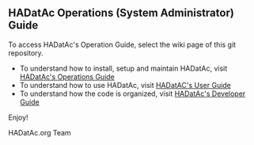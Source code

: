 ## HADatAc Operations (System Administrator) Guide

To access HADatAc's Operation Guide, select the wiki page of this git repository.

* To understand how to install, setup and maintain HADatAc, visit [HADatAc's Operations Guide](https://github.com/paulopinheiro1234/hadatac-operationguide/wiki/)
* To understand how to use HADatAc, visit [HADatAC's User Guide](https://github.com/paulopinheiro1234/hadatac/wiki/HADatAc-User-Guide)
* To understand how the code is organized, visit [HADatAc's Developer Guide](https://github.com/paulopinheiro1234/hadatac-devguide/wiki/HADatAc-Developers-Guide)


Enjoy!

HADatAc.org Team 
